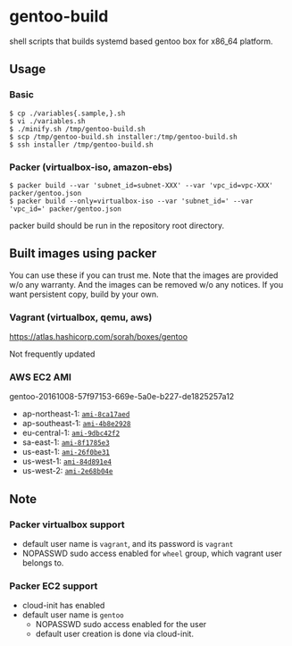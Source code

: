 # gentoo-build

shell scripts that builds systemd based gentoo box for x86_64 platform.

## Usage

### Basic

```
$ cp ./variables{.sample,}.sh
$ vi ./variables.sh
$ ./minify.sh /tmp/gentoo-build.sh
$ scp /tmp/gentoo-build.sh installer:/tmp/gentoo-build.sh
$ ssh installer /tmp/gentoo-build.sh
```

### Packer (virtualbox-iso, amazon-ebs)

```
$ packer build --var 'subnet_id=subnet-XXX' --var 'vpc_id=vpc-XXX' packer/gentoo.json
$ packer build --only=virtualbox-iso --var 'subnet_id=' --var 'vpc_id=' packer/gentoo.json
```

packer build should be run in the repository root directory.

## Built images using packer

You can use these if you can trust me. Note that the images are provided w/o any warranty. And the images can be removed w/o any notices.
If you want persistent copy, build by your own.

### Vagrant (virtualbox, qemu, aws)

https://atlas.hashicorp.com/sorah/boxes/gentoo

Not frequently updated

### AWS EC2 AMI

<!-- s/\v^(.+): (.+)$/- \1: [`\2`](https:\/\/console.aws.amazon.com\/ec2\/home?region=\1#launchAmi=\2)/ -->

gentoo-20161008-57f97153-669e-5a0e-b227-de1825257a12

- ap-northeast-1: [`ami-8ca17aed`](https://console.aws.amazon.com/ec2/home?region=ap-northeast-1#launchAmi=ami-8ca17aed)
- ap-southeast-1: [`ami-4b8e2928`](https://console.aws.amazon.com/ec2/home?region=ap-southeast-1#launchAmi=ami-4b8e2928)
- eu-central-1: [`ami-9dbc42f2`](https://console.aws.amazon.com/ec2/home?region=eu-central-1#launchAmi=ami-9dbc42f2)
- sa-east-1: [`ami-8f1785e3`](https://console.aws.amazon.com/ec2/home?region=sa-east-1#launchAmi=ami-8f1785e3)
- us-east-1: [`ami-26f0be31`](https://console.aws.amazon.com/ec2/home?region=us-east-1#launchAmi=ami-26f0be31)
- us-west-1: [`ami-84d891e4`](https://console.aws.amazon.com/ec2/home?region=us-west-1#launchAmi=ami-84d891e4)
- us-west-2: [`ami-2e68b04e`](https://console.aws.amazon.com/ec2/home?region=us-west-2#launchAmi=ami-2e68b04e)

## Note

### Packer virtualbox support

- default user name is `vagrant`, and its password is `vagrant`
- NOPASSWD sudo access enabled for `wheel` group, which vagrant user belongs to.

### Packer EC2 support

- cloud-init has enabled
- default user name is `gentoo`
  - NOPASSWD sudo access enabled for the user
  - default user creation is done via cloud-init.
